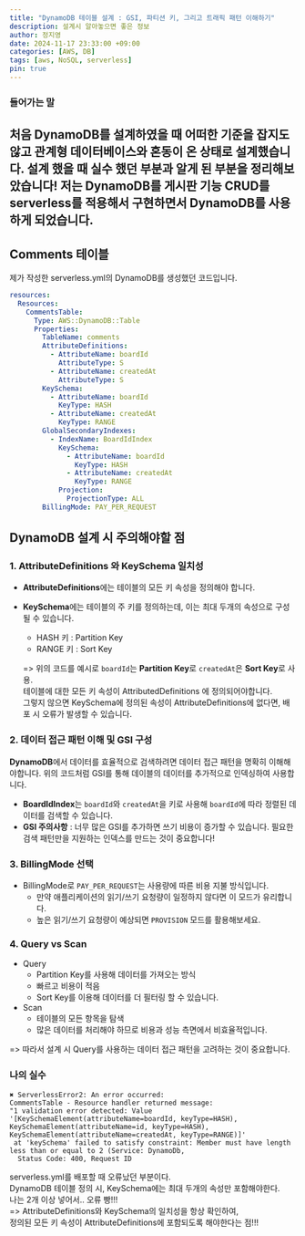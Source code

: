 ```yaml
---
title: "DynamoDB 테이블 설계 : GSI, 파티션 키, 그리고 트래픽 패턴 이해하기"
description: 설계시 알아놓으면 좋은 정보
author: 정지영
date: 2024-11-17 23:33:00 +09:00
categories: [AWS, DB]
tags: [aws, NoSQL, serverless]
pin: true
---
```

### 들어가는 말
처음 DynamoDB를 설계하였을 때 어떠한 기준을 잡지도 않고 관계형 데이터베이스와 혼동이 온 상태로 설계했습니다.
설계 했을 때 실수 했던 부분과 알게 된 부분을 정리해보았습니다!
저는 DynamoDB를 게시판 기능 CRUD를 serverless를 적용해서 구현하면서 DynamoDB를 사용하게 되었습니다.
---
## Comments 테이블
제가 작성한 serverless.yml의 DynamoDB를 생성했던 코드입니다.
```yaml
resources:
  Resources:
    CommentsTable:
      Type: AWS::DynamoDB::Table
      Properties:
        TableName: comments
        AttributeDefinitions:
          - AttributeName: boardId
            AttributeType: S
          - AttributeName: createdAt
            AttributeType: S
        KeySchema:
          - AttributeName: boardId
            KeyType: HASH
          - AttributeName: createdAt
            KeyType: RANGE
        GlobalSecondaryIndexes:
          - IndexName: BoardIdIndex
            KeySchema:
              - AttributeName: boardId
                KeyType: HASH
              - AttributeName: createdAt
                KeyType: RANGE
            Projection:
              ProjectionType: ALL
        BillingMode: PAY_PER_REQUEST

```

## DynamoDB 설계 시 주의해야할 점
### 1. AttributeDefinitions 와 KeySchema 일치성
- **AttributeDefinitions**에는 테이블의 모든 키 속성을 정의해야 합니다.
- **KeySchema**에는 테이블의 주 키를 정의하는데, 이는 최대 두개의 속성으로 구성될 수 있습니다.
  - HASH 키 : Partition Key
  - RANGE 키 : Sort Key

  => 위의 코드를 예시로 `boardId`는 **Partition Key**로 `createdAt`은 **Sort Key**로 사용.  
   테이블에 대한 모든 키 속성이 AttributedDefinitions 에 정의되어야합니다.  
  그렇지 않으면 KeySchema에 정의된 속성이 AttributeDefinitions에 없다면, 배포 시 오류가 발생할 수 있습니다.
### 2. 데이터 접근 패턴 이해 및 GSI 구성
**DynamoDB**에서 데이터를 효율적으로 검색하려면 데이터 접근 패턴을 명확히 이해해야합니다.
위의 코드처럼 GSI를 통해 데이블의 데이터를 추가적으로 인덱싱하여 사용합니다.
- **BoardIdIndex**는 ``boardId``와 ``createdAt``을 키로 사용해 ``boardId``에 따라 정렬된 데이터를 검색할 수 있습니다.
- **GSI 주의사항** : 너무 많은 GSI를 추가하면 쓰기 비용이 증가할 수 있습니다. 필요한 검색 패턴만을 지원하는 인덱스를 만드는 것이 중요합니다!
### 3. BillingMode 선택
- BillingMode로 `PAY_PER_REQUEST`는 사용량에 따른 비용 지불 방식입니다.
  - 만약 애플리케이션의 읽기/쓰기 요청량이 일정하지 않다면 이 모드가 유리합니다.
  - 높은 읽기/쓰기 요청량이 예상되면 `PROVISION` 모드를 활용해보세요.
### 4. Query vs Scan
- Query
  - Partition Key를 사용해 데이터를 가져오는 방식
  - 빠르고 비용이 적음
  - Sort Key를 이용해 데이터를 더 필터링 할 수 있습니다.
- Scan
  - 테이블의 모든 항목을 탐색
  - 많은 데이터를 처리해야 하므로 비용과 성능 측면에서 비효율적입니다.

=> 따라서 설계 시 Query를 사용하는 데이터 접근 패턴을 고려하는 것이 중요합니다.



### 나의 실수
```text
✖ ServerlessError2: An error occurred:
CommentsTable - Resource handler returned message: 
"1 validation error detected: Value '[KeySchemaElement(attributeName=boardId, keyType=HASH), 
KeySchemaElement(attributeName=id, keyType=HASH), KeySchemaElement(attributeName=createdAt, keyType=RANGE)]'
 at 'keySchema' failed to satisfy constraint: Member must have length less than or equal to 2 (Service: DynamoDb,
  Status Code: 400, Request ID
```
serverless.yml를 배포할 때 오류났던 부분이다.  
DynamoDB 테이블 정의 시, KeySchema에는 최대 두개의 속성만 포함해야한다.  
나는 2개 이상 넣어서.. 오류 빵!!!  
=> AttributeDefinitions와 KeySchema의 일치성을 항상 확인하여,  
정의된 모든 키 속성이 AttributeDefinitions에 포함되도록 해야한다는 점!!!
